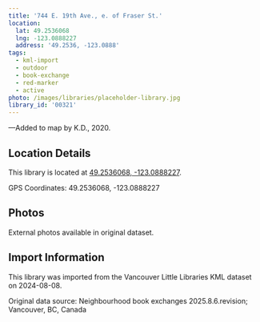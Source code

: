 ```yaml
---
title: '744 E. 19th Ave., e. of Fraser St.'
location:
  lat: 49.2536068
  lng: -123.0888227
  address: '49.2536, -123.0888'
tags:
  - kml-import
  - outdoor
  - book-exchange
  - red-marker
  - active
photo: /images/libraries/placeholder-library.jpg
library_id: '00321'
---
```

—Added to map by K.D., 2020.

## Location Details

This library is located at [49.2536068, -123.0888227](https://www.google.com/maps?q=49.2536068,-123.0888227).

GPS Coordinates: 49.2536068, -123.0888227

## Photos

External photos available in original dataset.

## Import Information

This library was imported from the Vancouver Little Libraries KML dataset on 2024-08-08.

Original data source: Neighbourhood book exchanges 2025.8.6.revision; Vancouver, BC, Canada
